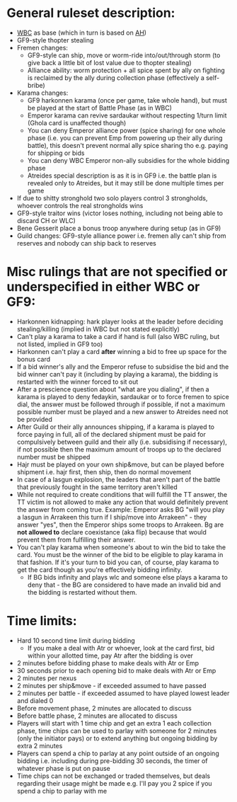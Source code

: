# General ruleset description:
* [WBC](http://www.boardgamers.org/wbc19/previews/dun.html) as base (which in turn is based on [AH](http://www.sorvan.com/games/dune/Rules/DuneRules.pdf))
* GF9-style thopter stealing
* Fremen changes:
	* GF9-style can ship, move or worm-ride into/out/through storm (to give back a little bit of lost value due to thopter stealing)
	* Alliance ability: worm protection + all spice spent by ally on fighting is reclaimed by the ally during collection phase (effectively a self-bribe)
* Karama changes:
	* GF9 harkonnen karama (once per game, take whole hand), but must be played at the start of Battle Phase (as in WBC)
	* Emperor karama can revive sardaukar without respecting 1/turn limit (Ghola card is unaffected though)
	* You can deny Emperor alliance power (spice sharing) for one whole phase (i.e. you can prevent Emp from powering up their ally during battle), this doesn't prevent normal ally spice sharing tho e.g. paying for shipping or bids
	* You can deny WBC Emperor non-ally subsidies for the whole bidding phase
	* Atreides special description is as it is in GF9 i.e. the battle plan is revealed only to Atreides, but it may still be done multiple times per game
* If due to shitty stronghold two solo players control 3 strongholds, whoever controls the real strongholds wins
* GF9-style traitor wins (victor loses nothing, including not being able to discard CH or WLC)
* Bene Gesserit place a bonus troop anywhere during setup (as in GF9)
* Guild changes: GF9-style alliance power i.e. fremen ally can't ship from reserves and nobody can ship back to reserves

# Misc rulings that are not specified or underspecified in either WBC or GF9:
* Harkonnen kidnapping: hark player looks at the leader before deciding stealing/killing (implied in WBC but not stated explicitly)
* Can't play a karama to take a card if hand is full (also WBC ruling, but not listed, implied in GF9 too)
* Harkonnen can't play a card **after** winning a bid to free up space for the bonus card
* If a bid winner's ally and the Emperor refuse to subsidise the bid and the bid winner can't pay it (including by playing a karama), the bidding is restarted with the winner forced to sit out
* After a prescience question about "what are you dialing", if then a karama is played to deny fedaykin, sardaukar or to force fremen to spice dial, the answer must be followed through if possible, if not a maximum possible number must be played and a new answer to Atreides need not be provided
* After Guild or their ally announces shipping, if a karama is played to force paying in full, all of the declared shipment must be paid for compulsively between guild and their ally (i.e. subsidising if necessary), if not possible then the maximum amount of troops up to the declared number must be shipped
* Hajr must be played on your own ship&move, but can be played before shipment i.e. hajr first, then ship, then do normal movement
* In case of a lasgun explosion, the leaders that aren't part of the battle that previously fought in the same territory aren't killed
* While not required to create conditions that will fulfill the TT answer, the TT victim is not allowed to make any action that would definitely prevent the answer from coming true. Example: Emperor asks BG "will you play a lasgun in Arrakeen this turn if I ship/move into Arrakeen" - they answer "yes", then the Emperor ships some troops to Arrakeen. Bg are **not allowed to** declare coexistance (aka flip) because that would prevent them from fulfilling their answer.
* You can't play karama when someone's about to win the bid to take the card. You must be the winner of the bid to be eligible to play karama in that fashion. If it's your turn to bid you can, of course, play karama to get the card though as you're effectively bidding infinity.
	* If BG bids infinity and plays wlc and someone else plays a karama to deny that - the BG are considered to have made an invalid bid and the bidding is restarted without them.

# Time limits:
* Hard 10 second time limit during bidding
	* If you make a deal with Atr or whoever, look at the card first, bid within your allotted time, pay Atr after the bidding is over
* 2 minutes before bidding phase to make deals with Atr or Emp
* 30 seconds prior to each opening bid to make deals with Atr or Emp
* 2 minutes per nexus
* 2 minutes per ship&move - if exceeded assumed to have passed
* 2 minutes per battle  - if exceeded assumed to have played lowest leader and dialed 0
* Before movement phase, 2 minutes are allocated to discuss
* Before battle phase, 2 minutes are allocated to discuss
* Players will start with 1 time chip and get an extra 1 each collection phase, time chips can be used to parlay with someone for 2 minutes (only the initiator pays) or to extend anything but ongoing bidding by extra 2 minutes
* Players can spend a chip to parlay at any point outside of an ongoing bidding i.e. including during pre-bidding 30 seconds, the timer of whatever phase is put on pause
* Time chips can not be exchanged or traded themselves, but deals regarding their usage might be made e.g. I'll pay you 2 spice if you spend a chip to parlay with me
